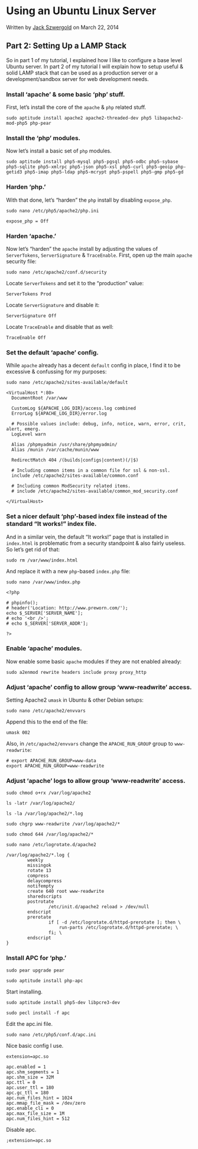 # Using an Ubuntu Linux Server

Written by [Jack Szwergold][1] on March 22, 2014

## Part 2: Setting Up a LAMP Stack

So in part 1 of my tutorial, I explained how I like to configure a base level Ubuntu server. In part 2 of my tutorial I will explain how to setup useful & solid LAMP stack that can be used as a production server or a development/sandbox server for web development needs.

### Install ‘apache’ & some basic ‘php’ stuff.

First, let’s install the core of the `apache` & `php` related stuff.

    sudo aptitude install apache2 apache2-threaded-dev php5 libapache2-mod-php5 php-pear

### Install the ‘php’ modules.

Now let’s install a basic set of `php` modules.

    sudo aptitude install php5-mysql php5-pgsql php5-odbc php5-sybase php5-sqlite php5-xmlrpc php5-json php5-xsl php5-curl php5-geoip php-getid3 php5-imap php5-ldap php5-mcrypt php5-pspell php5-gmp php5-gd
    
### Harden ‘php.’

With that done, let’s “harden” the `php` install by disabling `expose_php`.

    sudo nano /etc/php5/apache2/php.ini
    
    expose_php = Off

### Harden ‘apache.’

Now let’s “harden” the `apache` install by adjusting the values of `ServerTokens`, `ServerSignature` & `TraceEnable`. First, open up the main `apache` security file:

    sudo nano /etc/apache2/conf.d/security
    
Locate `ServerTokens` and set it to the “production” value:

    ServerTokens Prod

Locate `ServerSignature` and disable it:

    ServerSignature Off

Locate `TraceEnable` and disable that as well:

    TraceEnable Off

### Set the default ‘apache’ config.

While `apache` already has a decent `default` config in place, I find it to be excessive & confussing for my purposes:

    sudo nano /etc/apache2/sites-available/default

    <VirtualHost *:80>
      DocumentRoot /var/www

      CustomLog ${APACHE_LOG_DIR}/access.log combined
      ErrorLog ${APACHE_LOG_DIR}/error.log

      # Possible values include: debug, info, notice, warn, error, crit, alert, emerg.
      LogLevel warn

      Alias /phpmyadmin /usr/share/phpmyadmin/
      Alias /munin /var/cache/munin/www

      RedirectMatch 404 /(builds|configs|content)(/|$)

      # Including common items in a common file for ssl & non-ssl.
      include /etc/apache2/sites-available/common.conf

      # Including common ModSecurity related items.
      # include /etc/apache2/sites-available/common_mod_security.conf

    </VirtualHost>

### Set a nicer default ‘php’-based index file instead of the standard “It works!” index file.

And in a similar vein, the default “It works!” page that is installed in `index.html` is problematic from a security standpoint & also fairly useless.  So let’s get rid of that:

    sudo rm /var/www/index.html

And replace it with a new `php`-based `index.php` file:

    sudo nano /var/www/index.php

    <?php

    # phpinfo();
    # header('Location: http://www.preworn.com/');
    echo $_SERVER['SERVER_NAME'];
    # echo '<br />';
    # echo $_SERVER['SERVER_ADDR'];

    ?>

### Enable ‘apache’ modules.

Now enable some basic `apache` modules if they are not enabled already:

    sudo a2enmod rewrite headers include proxy proxy_http
    
### Adjust ‘apache’ config to allow group ‘www-readwrite’ access.

Setting Apache2 `umask` in Ubuntu & other Debian setups:

    sudo nano /etc/apache2/envvars

Append this to the end of the file:

    umask 002

Also, in `/etc/apache2/envvars` change the `APACHE_RUN_GROUP` group to `www-readwrite`:

    # export APACHE_RUN_GROUP=www-data
    export APACHE_RUN_GROUP=www-readwrite

### Adjust ‘apache’ logs to allow group ‘www-readwrite’ access.

    sudo chmod o+rx /var/log/apache2

    ls -latr /var/log/apache2/

    ls -la /var/log/apache2/*.log

    sudo chgrp www-readwrite /var/log/apache2/*

    sudo chmod 644 /var/log/apache2/*

    sudo nano /etc/logrotate.d/apache2

    /var/log/apache2/*.log {
            weekly
            missingok
            rotate 13
            compress
            delaycompress
            notifempty
            create 640 root www-readwrite
            sharedscripts
            postrotate
                    /etc/init.d/apache2 reload > /dev/null
            endscript
            prerotate
                    if [ -d /etc/logrotate.d/httpd-prerotate ]; then \
                        run-parts /etc/logrotate.d/httpd-prerotate; \
                    fi; \
            endscript
    }

### Install APC for ‘php.’

    sudo pear upgrade pear

    sudo aptitude install php-apc

Start installing.

    sudo aptitude install php5-dev libpcre3-dev

    sudo pecl install -f apc

Edit the apc.ini file.

    sudo nano /etc/php5/conf.d/apc.ini

Nice basic config I use.

    extension=apc.so

    apc.enabled = 1
    apc.shm_segments = 1
    apc.shm_size = 32M
    apc.ttl = 0
    apc.user_ttl = 180
    apc.gc_ttl = 180
    apc.num_files_hint = 1024
    apc.mmap_file_mask = /dev/zero
    apc.enable_cli = 0
    apc.max_file_size = 1M
    apc.num_files_hint = 512

Disable apc.

    ;extension=apc.so

[1]: http://www.preworn.com/ "Preworn • Jack Szwergold’s Online Portfolio"